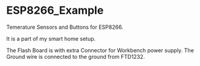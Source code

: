 # ESP8266_Example
Temerature Sensors and Buttons for ESP8266.

It is a part of my smart home setup.

The Flash Board is with extra Connector for Workbench power supply.
The Ground wire is connected to the ground from FTD1232.
